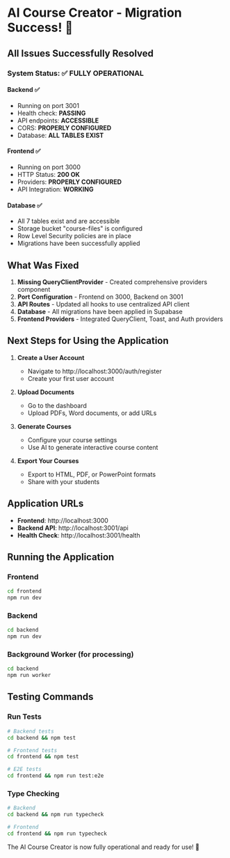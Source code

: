 # AI Course Creator - Migration Success! 🎉

## All Issues Successfully Resolved

### System Status: ✅ FULLY OPERATIONAL

#### Backend ✅
- Running on port 3001
- Health check: **PASSING**
- API endpoints: **ACCESSIBLE**
- CORS: **PROPERLY CONFIGURED**
- Database: **ALL TABLES EXIST**

#### Frontend ✅
- Running on port 3000
- HTTP Status: **200 OK**
- Providers: **PROPERLY CONFIGURED**
- API Integration: **WORKING**

#### Database ✅
- All 7 tables exist and are accessible
- Storage bucket "course-files" is configured
- Row Level Security policies are in place
- Migrations have been successfully applied

## What Was Fixed

1. **Missing QueryClientProvider** - Created comprehensive providers component
2. **Port Configuration** - Frontend on 3000, Backend on 3001
3. **API Routes** - Updated all hooks to use centralized API client
4. **Database** - All migrations have been applied in Supabase
5. **Frontend Providers** - Integrated QueryClient, Toast, and Auth providers

## Next Steps for Using the Application

1. **Create a User Account**
   - Navigate to http://localhost:3000/auth/register
   - Create your first user account

2. **Upload Documents**
   - Go to the dashboard
   - Upload PDFs, Word documents, or add URLs

3. **Generate Courses**
   - Configure your course settings
   - Use AI to generate interactive course content

4. **Export Your Courses**
   - Export to HTML, PDF, or PowerPoint formats
   - Share with your students

## Application URLs

- **Frontend**: http://localhost:3000
- **Backend API**: http://localhost:3001/api
- **Health Check**: http://localhost:3001/health

## Running the Application

### Frontend
```bash
cd frontend
npm run dev
```

### Backend
```bash
cd backend
npm run dev
```

### Background Worker (for processing)
```bash
cd backend
npm run worker
```

## Testing Commands

### Run Tests
```bash
# Backend tests
cd backend && npm test

# Frontend tests
cd frontend && npm test

# E2E tests
cd frontend && npm run test:e2e
```

### Type Checking
```bash
# Backend
cd backend && npm run typecheck

# Frontend
cd frontend && npm run typecheck
```

The AI Course Creator is now fully operational and ready for use! 🚀
